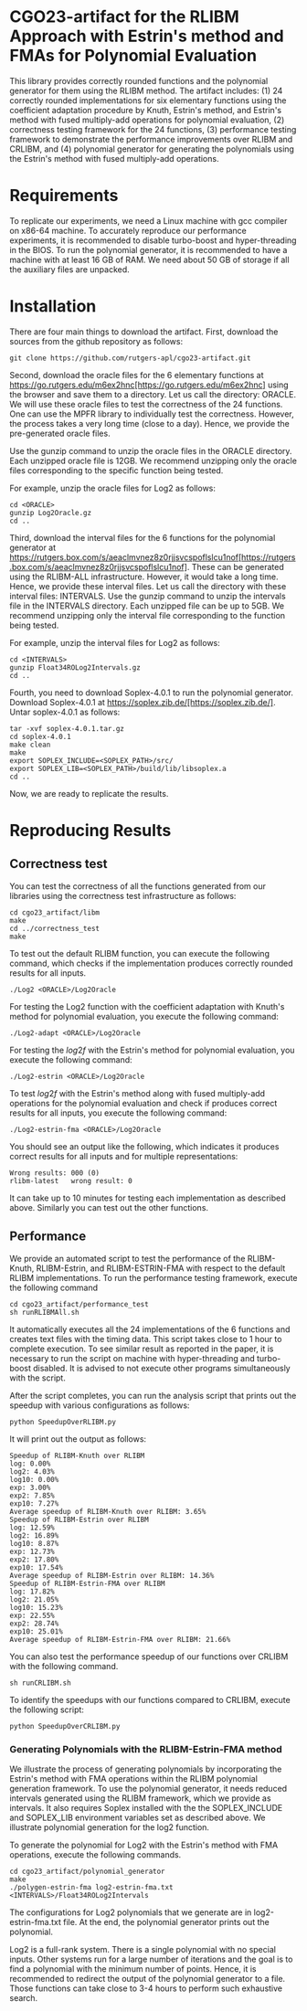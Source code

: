 # CGO23-artifact for the RLIBM Approach with Estrin's method and FMAs for Polynomial Evaluation

This library provides correctly rounded functions and the polynomial
generator for them using the RLIBM method. The artifact includes: (1)
24 correctly rounded implementations for six elementary functions
using the coefficient adaptation procedure by Knuth, Estrin's method,
and Estrin's method with fused multiply-add operations for polynomial
evaluation, (2) correctness testing framework for the 24 functions,
(3) performance testing framework to demonstrate the performance
improvements over RLIBM and CRLIBM, and (4) polynomial generator for
generating the polynomials using the Estrin's method with fused
multiply-add operations.

# Requirements

To replicate our experiments, we need a Linux machine with gcc
compiler on x86-64 machine. To accurately reproduce our performance
experiments, it is recommended to disable turbo-boost and
hyper-threading in the BIOS. To run the polynomial generator, it is
recommended to have a machine with at least 16 GB of RAM. We need
about 50 GB of storage if all the auxiliary files are unpacked.


# Installation

There are four main things to download the artifact. First, download
the sources from the github repository as follows:

```
git clone https://github.com/rutgers-apl/cgo23-artifact.git
```

Second, download the oracle files for the 6 elementary functions at
https://go.rutgers.edu/m6ex2hnc[https://go.rutgers.edu/m6ex2hnc] using
the browser and save them to a directory. Let us call the directory:
ORACLE. We will use these oracle files to test the correctness of the
24 functions. One can use the MPFR library to individually test the
correctness. However, the process takes a very long time (close to a
day). Hence, we provide the pre-generated oracle files.

Use the gunzip command to unzip the oracle files in the ORACLE
directory. Each unzipped oracle file is 12GB. We recommend unzipping
only the oracle files corresponding to the specific function being
tested.

For example, unzip the oracle files for Log2 as follows:

```
cd <ORACLE>
gunzip Log2Oracle.gz
cd ..
```


Third, download the interval files for the 6 functions for the
polynomial generator at
https://rutgers.box.com/s/aeaclmvnez8z0rjjsvcspoflslcu1nof[https://rutgers.box.com/s/aeaclmvnez8z0rjjsvcspoflslcu1nof]. These
can be generated using the RLIBM-ALL infrastructure. However, it would
take a long time. Hence, we provide these interval files. Let us call
the directory with these interval files: INTERVALS. Use the gunzip
command to unzip the intervals file in the INTERVALS directory. Each
unzipped file can be up to 5GB.  We recommend unzipping only the
interval file corresponding to the function being tested.

For example, unzip the interval files for Log2 as follows:

```
cd <INTERVALS>
gunzip Float34ROLog2Intervals.gz 
cd ..
```


Fourth, you need to download Soplex-4.0.1 to run the polynomial
generator. Download Soplex-4.0.1 at
https://soplex.zib.de/[https://soplex.zib.de/].  Untar soplex-4.0.1 as
follows:

```
tar -xvf soplex-4.0.1.tar.gz
cd soplex-4.0.1
make clean
make
export SOPLEX_INCLUDE=<SOPLEX_PATH>/src/
export SOPLEX_LIB=<SOPLEX_PATH>/build/lib/libsoplex.a
cd ..
```

Now, we are ready to replicate the results.

# Reproducing Results

## Correctness test

You can test the correctness of all the functions generated from our
libraries using the correctness test infrastructure as follows:

```
cd cgo23_artifact/libm
make
cd ../correctness_test
make
```

To test out the default RLIBM function, you can execute the following
 command, which checks if the implementation produces correctly
 rounded results for all inputs.


```
./Log2 <ORACLE>/Log2Oracle
```

For testing the Log2 function with the coefficient adaptation with Knuth's
method for polynomial evaluation, you execute the following command:

```
./Log2-adapt <ORACLE>/Log2Oracle
```

For testing the $log2f$ with the Estrin's method for polynomial
evaluation, you execute the following command:

```
./Log2-estrin <ORACLE>/Log2Oracle
```

To test $log2f$ with the Estrin's method along with fused multiply-add
operations for the polynomial evaluation and check if produces correct
results for all inputs, you execute the following command:

```
./Log2-estrin-fma <ORACLE>/Log2Oracle
```

You should see an output like the following, which indicates it
produces correct results for all inputs and for multiple representations:

```
Wrong results: 000 (0)
rlibm-latest   wrong result: 0
```


It can take up to 10 minutes for testing each implementation as
described above.  Similarly you can test out the other functions.


## Performance

We provide an automated script to test the performance of the
RLIBM-Knuth, RLIBM-Estrin, and RLIBM-ESTRIN-FMA with respect to the
default RLIBM  implementations. To run the performance testing
framework, execute the following command

```
cd cgo23_artifact/performance_test
sh runRLIBMAll.sh
```

It automatically executes all the 24 implementations of the 6
functions and creates text files with the timing data. This script
takes close to 1 hour to complete execution. To see similar result as
reported in the paper, it is necessary to run the script on machine
with hyper-threading and turbo-boost disabled. It is advised to not
execute other programs simultaneously with the script.

After the script completes, you can run the analysis script that
prints out the speedup with various configurations as follows:

```
python SpeedupOverRLIBM.py
```


It will print out the output as follows:

```
Speedup of RLIBM-Knuth over RLIBM
log: 0.00%
log2: 4.03%
log10: 0.00%
exp: 3.00%
exp2: 7.85%
exp10: 7.27%
Average speedup of RLIBM-Knuth over RLIBM: 3.65%
Speedup of RLIBM-Estrin over RLIBM
log: 12.59%
log2: 16.89%
log10: 8.87%
exp: 12.73%
exp2: 17.80%
exp10: 17.54%
Average speedup of RLIBM-Estrin over RLIBM: 14.36%
Speedup of RLIBM-Estrin-FMA over RLIBM
log: 17.82%
log2: 21.05%
log10: 15.23%
exp: 22.55%
exp2: 28.74%
exp10: 25.01%
Average speedup of RLIBM-Estrin-FMA over RLIBM: 21.66%
```

You can also test the performance speedup of our functions over CRLIBM
with the following command.


```
sh runCRLIBM.sh
```


To identify the speedups with our functions compared to CRLIBM,
execute the following script:

```
python SpeedupOverCRLIBM.py
```

### Generating Polynomials with the RLIBM-Estrin-FMA method

We illustrate the process of generating polynomials by incorporating
the Estrin's method with FMA operations within the RLIBM polynomial
generation framework. To use the polynomial generator, it needs
reduced intervals generated using the RLIBM framework, which we
provide as intervals. It also requires Soplex installed with the the
SOPLEX_INCLUDE and SOPLEX_LIB environment variables set as described
above. We illustrate polynomial generation for the log2 function.

To generate the polynomial for Log2 with the Estrin's method with FMA
operations, execute the following commands.


```
cd cgo23_artifact/polynomial_generator
make
./polygen-estrin-fma log2-estrin-fma.txt <INTERVALS>/Float34ROLog2Intervals
```

The configurations for Log2 polynomials that we generate are in
log2-estrin-fma.txt file.  At the end, the polynomial generator prints
out the polynomial.

Log2 is a full-rank system. There is a single polynomial with no
special inputs. Other systems run for a large number of iterations and
the goal is to find a polynomial with the minimum number of
points. Hence, it is recommended to redirect the output of the
polynomial generator to a file. Those functions can take close to 3-4
hours to perform such exhaustive search.
